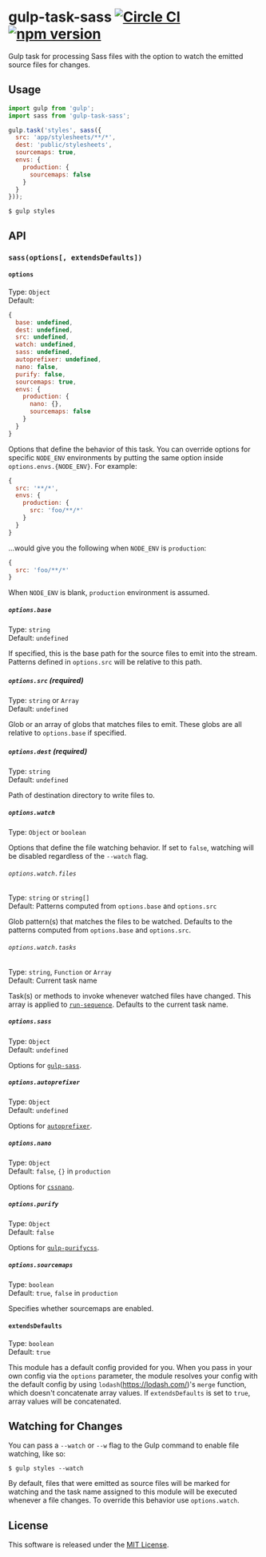 # gulp-task-sass [![Circle CI](https://circleci.com/gh/VARIANTE/gulp-task-sass/tree/master.svg?style=svg)](https://circleci.com/gh/VARIANTE/gulp-task-sass/tree/master) [![npm version](https://badge.fury.io/js/gulp-task-sass.svg)](https://badge.fury.io/js/gulp-task-sass)

Gulp task for processing Sass files with the option to watch the emitted source files for changes.

## Usage

```js
import gulp from 'gulp';
import sass from 'gulp-task-sass';

gulp.task('styles', sass({
  src: 'app/stylesheets/**/*',
  dest: 'public/stylesheets',
  sourcemaps: true,
  envs: {
    production: {
      sourcemaps: false
    }
  }
}));
```

```
$ gulp styles
```

## API

### `sass(options[, extendsDefaults])`

#### `options`

Type: `Object`<br>
Default: 
```js
{
  base: undefined,
  dest: undefined,
  src: undefined,
  watch: undefined,
  sass: undefined,
  autoprefixer: undefined,
  nano: false,
  purify: false,
  sourcemaps: true,
  envs: {
    production: {
      nano: {},
      sourcemaps: false
    }
  }
}
```

Options that define the behavior of this task. You can override options for specific `NODE_ENV` environments by putting the same option inside `options.envs.{NODE_ENV}`. For example:

```js
{
  src: '**/*',
  envs: {
    production: {
      src: 'foo/**/*'
    }
  }
}
```

...would give you the following when `NODE_ENV` is `production`:

```js
{
  src: 'foo/**/*'
}
```

When `NODE_ENV` is blank, `production` environment is assumed.

##### `options.base`

Type: `string`<br>
Default: `undefined`

If specified, this is the base path for the source files to emit into the stream. Patterns defined in `options.src` will be relative to this path.

##### `options.src` (required)

Type: `string` or `Array`<br>
Default: `undefined`

Glob or an array of globs that matches files to emit. These globs are all relative to `options.base` if specified.

##### `options.dest` (required)

Type: `string`<br>
Default: `undefined`

Path of destination directory to write files to.

##### `options.watch`

Type: `Object` or `boolean`

Options that define the file watching behavior. If set to `false`, watching will be disabled regardless of the `--watch` flag.

###### `options.watch.files`

Type: `string` or `string[]`<br>
Default: Patterns computed from `options.base` and `options.src`

Glob pattern(s) that matches the files to be watched. Defaults to the patterns computed from `options.base` and `options.src`.

###### `options.watch.tasks`

Type: `string`, `Function` or `Array`<br>
Default: Current task name

Task(s) or methods to invoke whenever watched files have changed. This array is applied to [`run-sequence`](https://www.npmjs.com/package/run-sequence). Defaults to the current task name.

##### `options.sass`

Type: `Object`<br>
Default: `undefined`

Options for [`gulp-sass`](https://www.npmjs.com/package/gulp-sass).

##### `options.autoprefixer`

Type: `Object`<br>
Default: `undefined`

Options for [`autoprefixer`](https://www.npmjs.com/package/autoprefixer).

##### `options.nano`

Type: `Object`<br>
Default: `false`, `{}` in `production`

Options for [`cssnano`](https://www.npmjs.com/package/cssnano).

##### `options.purify`

Type: `Object`<br>
Default: `false`

Options for [`gulp-purifycss`](https://www.npmjs.com/package/gulp-purifycss).

##### `options.sourcemaps`

Type: `boolean`<br>
Default: `true`, `false` in `production`

Specifies whether sourcemaps are enabled.

#### `extendsDefaults`

Type: `boolean`<br>
Default: `true`

This module has a default config provided for you. When you pass in your own config via the `options` parameter, the module resolves your config with the default config by using `lodash`(https://lodash.com/)'s `merge` function, which doesn't concatenate array values. If `extendsDefaults` is set to `true`, array values will be concatenated.

## Watching for Changes

You can pass a `--watch` or `--w` flag to the Gulp command to enable file watching, like so:

```
$ gulp styles --watch
```

By default, files that were emitted as source files will be marked for watching and the task name assigned to this module will be executed whenever a file changes. To override this behavior use `options.watch`.

## License

This software is released under the [MIT License](http://opensource.org/licenses/MIT).
